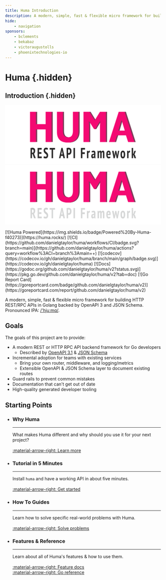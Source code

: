 ```yaml
---
title: Huma Introduction
description: A modern, simple, fast & flexible micro framework for building HTTP APIs in Golang backed by OpenAPI 3 and JSON Schema.
hide:
    - navigation
sponsors:
    - bclements
    - bekabaz
    - victoraugustolls
    - phoenixtechnologies-io
---
```


# Huma {.hidden}

## Introduction {.hidden}

![Huma Logo](./huma.png#only-light)
![Huma Logo](./huma-dark.png#only-dark)

<div style="display: flex; justify-content: center;" markdown>
[![Huma Powered](https://img.shields.io/badge/Powered%20By-Huma-f40273)](https://huma.rocks/) [![CI](https://github.com/danielgtaylor/huma/workflows/CI/badge.svg?branch=main)](https://github.com/danielgtaylor/huma/actions?query=workflow%3ACI+branch%3Amain++) [![codecov](https://codecov.io/gh/danielgtaylor/huma/branch/main/graph/badge.svg)](https://codecov.io/gh/danielgtaylor/huma) [![Docs](https://godoc.org/github.com/danielgtaylor/huma/v2?status.svg)](https://pkg.go.dev/github.com/danielgtaylor/huma/v2?tab=doc) [![Go Report Card](https://goreportcard.com/badge/github.com/danielgtaylor/huma/v2)](https://goreportcard.com/report/github.com/danielgtaylor/huma/v2)
</div>

A modern, simple, fast & flexible micro framework for building HTTP REST/RPC APIs in Golang backed by OpenAPI 3 and JSON Schema. Pronounced IPA: [/'hjuːmɑ/](https://en.wiktionary.org/wiki/Wiktionary:International_Phonetic_Alphabet).

## Goals

The goals of this project are to provide:

-   A modern REST or HTTP RPC API backend framework for Go developers
    -   Described by [OpenAPI 3.1](https://github.com/OAI/OpenAPI-Specification/blob/master/versions/3.1.0.md) & [JSON Schema](https://json-schema.org/)
-   Incremental adoption for teams with existing services
    -   Bring your own router, middleware, and logging/metrics
    -   Extensible OpenAPI & JSON Schema layer to document existing routes
-   Guard rails to prevent common mistakes
-   Documentation that can't get out of date
-   High-quality generated developer tooling

## Starting Points

<div class="grid cards" markdown>
<ul markdown>
  <li markdown>
      <h3>Why Huma</h3>
      <hr/>
      What makes Huma different and why should you use it for your next project?<br/>
      <br/>
      <a href="./why/">:material-arrow-right: Learn more</a>
  </li>
</ul>
<ul markdown>
  <li markdown>
    <h3>Tutorial in 5 Minutes</h3>
    <hr/>
    Install <code>huma</code> and have a working API in about five minutes.<br/>
    <br/>
    <a href="./tutorial/installation/">:material-arrow-right: Get started</a>
  </li>
</ul>
<ul markdown>
  <li markdown>
    <h3>How To Guides</h3>
    <hr/>
    Learn how to solve specific real-world problems with Huma.<br/>
    <br/>
    <a href="./how-to/custom-validation/">:material-arrow-right: Solve problems</a>
  </li>
</ul>
<ul markdown>
  <li markdown>
    <h3>Features & Reference</h3>
    <hr/>
    Learn about all of Huma's features & how to use them.<br/>
    <br/>
    <a href="./features/">:material-arrow-right: Feature docs</a><br/>
    <a href="https://pkg.go.dev/github.com/danielgtaylor/huma/v2?tab=doc">:material-arrow-right: Go reference</a>
  </li>
</ul>
</div>
